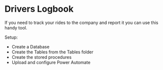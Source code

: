 # Drivers Logbook

If you need to track your rides to the company and report it you can use this handy tool. 

Setup: 
- Create a Database
- Create the Tables from the Tables folder
- Create the stored procedures
- Upload and configure Power Automate